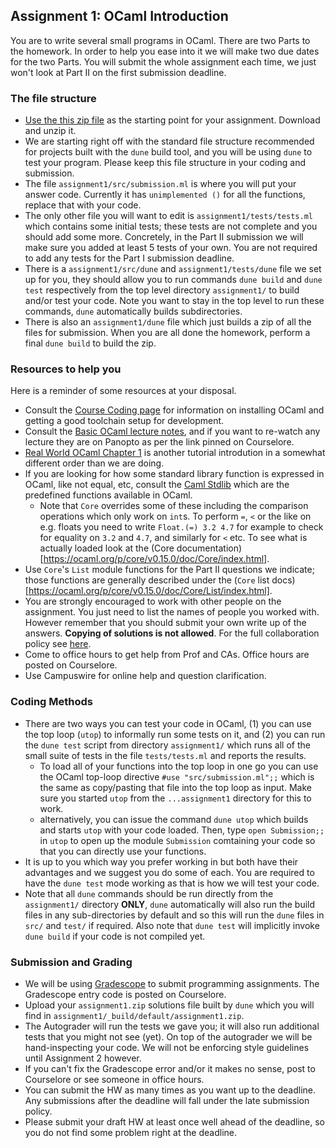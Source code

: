 Assignment 1: OCaml Introduction
--------------------------------

You are to write several small programs in OCaml.  There are two Parts to the homework.  In order to help you ease into it we will make two due dates for the two Parts.  You will submit the whole assignment each time, we just won't look at Part II on the first submission deadline.

### The file structure

* [Use the this zip file](https://pl.cs.jhu.edu/fpse/assignments/assignment1.zip) as the starting point for your assignment.  Download and unzip it.  
* We are starting right off with the standard file structure recommended for projects built with the `dune` build tool, and you will be using `dune` to test your program.  Please keep this file structure in your coding and submission.
* The file `assignment1/src/submission.ml` is where you will put your answer code.  Currently it has `unimplemented ()` for all the functions, replace that with your code.
* The only other file you will want to edit is `assignment1/tests/tests.ml` which contains some initial tests; these tests are not complete and you should add some more.  Concretely, in the Part II submission we will make sure you added at least 5 tests of your own.  You are not required to add any tests for the Part I submission deadline.
* There is a `assignment1/src/dune` and `assignment1/tests/dune` file we set up for you, they should allow you to run commands `dune build` and `dune test` respectively from the top level directory `assignment1/` to build and/or test your code.  Note you want to stay in the top level to run these commands, `dune` automatically builds subdirectories.
* There is also an `assignment1/dune` file which just builds a zip of all the files for submission. When you are all done the homework, perform a final `dune build` to build the zip.

### Resources to help you

Here is a reminder of some resources at your disposal.

-   Consult the [Course Coding page](https://pl.cs.jhu.edu/fpse/coding.html) for information on installing OCaml and getting a good toolchain setup for development.
-   Consult the [Basic OCaml lecture notes](https://pl.cs.jhu.edu/fpse/basic-ocaml.html), and if you want to re-watch any lecture they are on Panopto as per the link pinned on Courselore.
-   [Real World OCaml Chapter 1](https://dev.realworldocaml.org/guided-tour.html) is another tutorial introdution in a somewhat different order than we are doing.
-   If you are looking for how some standard library function is expressed in OCaml, like not equal, etc, consult the [Caml Stdlib](https://v2.ocaml.org/releases/4.14/api/Stdlib.html) which are the predefined functions available in OCaml.
    - Note that `Core` overrides some of these including the comparison operations which only work on `int`s.  To perform `=`, `<` or the like on e.g. floats you need to write `Float.(=) 3.2 4.7` for example to check for equality on `3.2` and `4.7`, and similarly for `<` etc.  To see what is actually loaded look at the (Core documentation)[https://ocaml.org/p/core/v0.15.0/doc/Core/index.html].
- Use `Core`'s `List` module functions for the Part II questions we indicate; those functions are generally described under the (`Core` list docs)[https://ocaml.org/p/core/v0.15.0/doc/Core/List/index.html].
-   You are strongly encouraged to work with other people on the assignment. You just need to list the names of people you worked with. However remember that you should submit your own write up of the answers. **Copying of solutions is not allowed**. For the full collaboration policy see [here](https://pl.cs.jhu.edu/fpse/integrity.shtml).
-   Come to office hours to get help from Prof and CAs.  Office hours are posted on Courselore.
-   Use Campuswire for online help and question clarification.

### Coding Methods
- There are two ways you can test your code in OCaml, (1) you can use the top loop (`utop`) to informally run some tests on it, and (2) you can run the `dune test` script from directory `assignment1/` which runs all of the small suite of tests in the file `tests/tests.ml` and reports the results. 
    - To load all of your functions into the top loop in one go you can use the OCaml top-loop directive `#use "src/submission.ml";;` which is the same as copy/pasting that file into the top loop as input.  Make sure you started `utop` from the `...assignment1` directory for this to work.
    - alternatively, you can issue the command `dune utop` which builds and starts `utop` with your code loaded. Then, type `open Submission;;` in `utop` to open up the module `Submission` comtaining your code so that you can directly use your functions.
- It is up to you which way you prefer working in but both have their advantages and we suggest you do some of each.  You are required to have the `dune test` mode working as that is how we will test your code.
- Note that all `dune` commands should be run directly from the `assignment1/` directory **ONLY**, `dune` automatically will also run the build files in any sub-directories by default and so this will run the `dune` files in `src/` and `test/` if required.  Also note that `dune test` will implicitly invoke `dune build` if your code is not compiled yet.

### Submission and Grading

-   We will be using [Gradescope](https://gradescope.com) to submit programming assignments. The Gradescope entry code is posted on Courselore.
-   Upload your `assignment1.zip` solutions file built by `dune` which you will find in `assignment1/_build/default/assignment1.zip`.
-   The Autograder will run the tests we gave you; it will also run additional tests that you might not see (yet).  On top of the autograder we will be hand-inspecting your code.  We will not be enforcing style guidelines until Assignment 2 however.
-   If you can't fix the Gradescope error and/or it makes no sense, post to Courselore or see someone in office hours.
-   You can submit the HW as many times as you want up to the deadline. Any submissions after the deadline will fall under the late submission policy.
-   Please submit your draft HW at least once well ahead of the deadline, so you do not find some problem right at the deadline.

